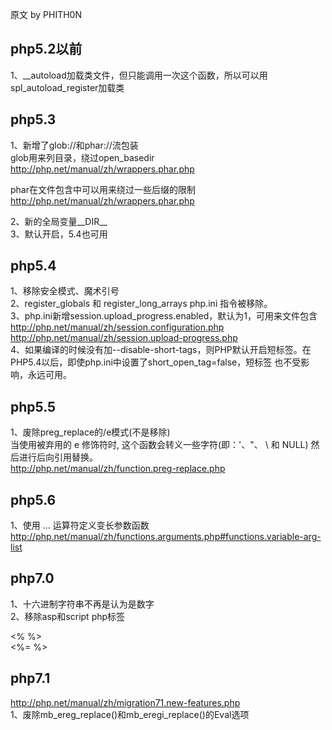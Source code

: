 原文 by PHITH0N 

## php5.2以前

1、__autoload加载类文件，但只能调用一次这个函数，所以可以用spl_autoload_register加载类  

## php5.3

1、新增了glob://和phar://流包装  
glob用来列目录，绕过open_basedir  
http://php.net/manual/zh/wrappers.phar.php  

phar在文件包含中可以用来绕过一些后缀的限制  
http://php.net/manual/zh/wrappers.phar.php  

2、新的全局变量__DIR__  
3、默认开启<?= $xxoo;?>，5.4也可用  

## php5.4

1、移除安全模式、魔术引号  
2、register_globals 和 register_long_arrays php.ini 指令被移除。  
3、php.ini新增session.upload_progress.enabled，默认为1，可用来文件包含  
http://php.net/manual/zh/session.configuration.php  
http://php.net/manual/zh/session.upload-progress.php  
4、如果编译的时候没有加--disable-short-tags，则PHP默认开启短标签。在PHP5.4以后，即使php.ini中设置了short_open_tag=false，短标签 <?=..?> 也不受影响，永远可用。   ​​​​

## php5.5

1、废除preg_replace的/e模式(不是移除)  
当使用被弃用的 e 修饰符时, 这个函数会转义一些字符(即：'、"、 \ 和 NULL) 然后进行后向引用替换。  
http://php.net/manual/zh/function.preg-replace.php  

## php5.6

1、使用 ... 运算符定义变长参数函数  
http://php.net/manual/zh/functions.arguments.php#functions.variable-arg-list  

## php7.0

1、十六进制字符串不再是认为是数字  
2、移除asp和script php标签  

<% %>  
<%= %>  
<script language="php"></script>  

## php7.1

http://php.net/manual/zh/migration71.new-features.php  
1、废除mb_ereg_replace()和mb_eregi_replace()的Eval选项  